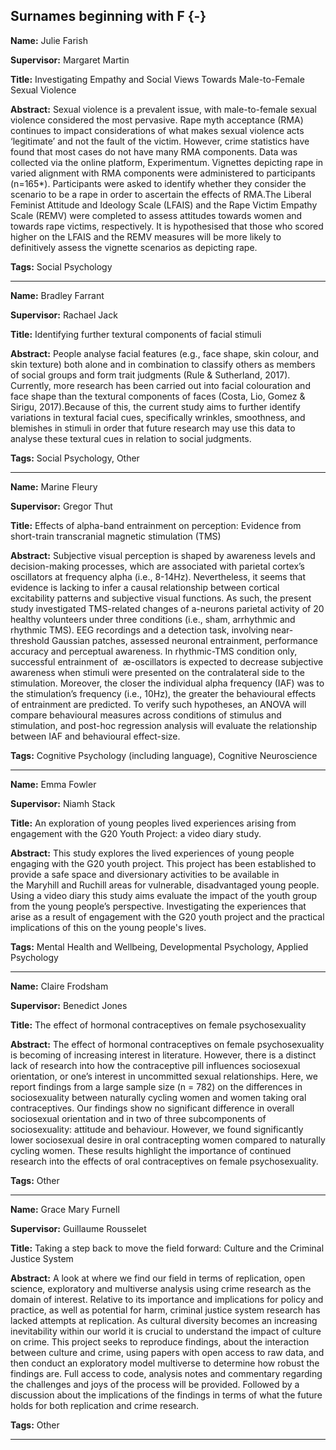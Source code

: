 




## Surnames beginning with F {-}

**Name:** Julie Farish

**Supervisor:** Margaret Martin

**Title:** Investigating Empathy and Social Views Towards Male-to-Female Sexual Violence

**Abstract:** Sexual violence is a prevalent issue, with male-to-female sexual violence considered the most pervasive. Rape myth acceptance (RMA) continues to impact considerations of what makes sexual violence acts ‘legitimate’ and not the fault of the victim. However, crime statistics have found that most cases do not have many RMA components. Data was collected via the online platform, Experimentum. Vignettes depicting rape in varied alignment with RMA components were administered to participants (n=165*). Participants were asked to identify whether they consider the scenario to be a rape in order to ascertain the effects of RMA.The Liberal Feminist Attitude and Ideology Scale (LFAIS) and the Rape Victim Empathy Scale (REMV) were completed to assess attitudes towards women and towards rape victims, respectively. It is hypothesised that those who scored higher on the LFAIS and the REMV measures will be more likely to definitively assess the vignette scenarios as depicting rape.

**Tags:** Social Psychology   

---



**Name:** Bradley Farrant

**Supervisor:** Rachael Jack

**Title:** Identifying further textural components of facial stimuli

**Abstract:** People analyse facial features (e.g., face shape, skin colour, and skin texture) both alone and in combination to classify others as members of social groups and form trait judgments (Rule &amp; Sutherland, 2017). Currently, more research has been carried out into facial colouration and face shape than the textural components of faces (Costa, Lio, Gomez &amp; Sirigu, 2017).Because of this, the current study aims to further identify variations in textural facial cues, specifically wrinkles, smoothness, and blemishes in stimuli in order that future research may use this data to analyse these textural cues in relation to social judgments.

**Tags:** Social Psychology,  Other  

---



**Name:** Marine Fleury

**Supervisor:** Gregor Thut

**Title:** Effects of alpha-band entrainment on perception: Evidence from short-train transcranial magnetic stimulation (TMS)

**Abstract:** Subjective visual perception is shaped by awareness levels and decision-making processes, which are associated with parietal cortex’s oscillators at frequency alpha (i.e., 8-14Hz). Nevertheless, it seems that evidence is lacking to infer a causal relationship between cortical excitability patterns and subjective visual functions. As such, the present study investigated TMS-related changes of a-neurons parietal activity of 20 healthy volunteers under three conditions (i.e., sham, arrhythmic and rhythmic TMS). EEG recordings and a detection task, involving near-threshold Gaussian patches, assessed neuronal entrainment, performance accuracy and perceptual awareness. In rhythmic-TMS condition only, successful entrainment of  æ-oscillators is expected to decrease subjective awareness when stimuli were presented on the contralateral side to the stimulation. Moreover, the closer the individual alpha frequency (IAF) was to the stimulation’s frequency (i.e., 10Hz), the greater the behavioural effects of entrainment are predicted. To verify such hypotheses, an ANOVA will compare behavioural measures across conditions of stimulus and stimulation, and post-hoc regression analysis will evaluate the relationship between IAF and behavioural effect-size.

**Tags:** Cognitive Psychology (including language),  Cognitive Neuroscience  

---



**Name:** Emma Fowler

**Supervisor:** Niamh Stack

**Title:** An exploration of young peoples lived experiences arising from engagement with the G20 Youth Project: a video diary study.

**Abstract:** This study explores the lived experiences of young people engaging with the G20 youth project. This project has been established to provide a safe space and diversionary activities to be available in the Maryhill and Ruchill areas for vulnerable, disadvantaged young people. Using a video diary this study aims evaluate the impact of the youth group from the young people’s perspective. Investigating the experiences that arise as a result of engagement with the G20 youth project and the practical implications of this on the young people's lives. 

**Tags:** Mental Health and Wellbeing,  Developmental Psychology,  Applied Psychology 

---




**Name:** Claire Frodsham

**Supervisor:** Benedict Jones

**Title:** The effect of hormonal contraceptives on female psychosexuality

**Abstract:** The effect of hormonal contraceptives on female psychosexuality is becoming of increasing interest in literature. However, there is a distinct lack of research into how the contraceptive pill influences sociosexual orientation, or one’s interest in uncommitted sexual relationships. Here, we report findings from a large sample size (n = 782) on the differences in sociosexuality between naturally cycling women and women taking oral contraceptives. Our findings show no significant difference in overall sociosexual orientation and in two of three subcomponents of sociosexuality: attitude and behaviour. However, we found significantly lower sociosexual desire in oral contracepting women compared to naturally cycling women. These results highlight the importance of continued research into the effects of oral contraceptives on female psychosexuality.

**Tags:** Other   

---




**Name:** Grace Mary Furnell

**Supervisor:** Guillaume Rousselet

**Title:** Taking a step back to move the field forward: Culture and the Criminal Justice System

**Abstract:** A look at where we find our field in terms of replication, open science, exploratory and multiverse analysis using crime research as the domain of interest. Relative to its importance and implications for policy and practice, as well as potential for harm, criminal justice system research has lacked attempts at replication. As cultural diversity becomes an increasing inevitability within our world it is crucial to understand the impact of culture on crime. This project seeks to reproduce findings, about the interaction between culture and crime, using papers with open access to raw data, and then conduct an exploratory model multiverse to determine how robust the findings are. Full access to code, analysis notes and commentary regarding the challenges and joys of the process will be provided. Followed by a discussion about the implications of the findings in terms of what the future holds for both replication and crime research.

**Tags:** Other   

---

